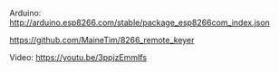 Arduino: http://arduino.esp8266.com/stable/package_esp8266com_index.json

https://github.com/MaineTim/8266_remote_keyer

Video: https://youtu.be/3ppjzEmmIfs

